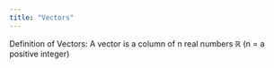 ```yaml
---
title: "Vectors"
---
```


Definition of Vectors: A vector is a column of n real numbers $\mathbb{R}$ (n = a positive integer)

